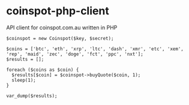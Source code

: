# coinspot-php-client
API client for coinspot.com.au written in PHP

    $coinspot = new Coinspot($key, $secret);

    $coins = ['btc', 'eth', 'xrp', 'ltc', 'dash', 'xmr', 'etc', 'xem', 'rep', 'maid', 'zec', 'doge', 'fct', 'ppc', 'nxt'];
    $results = [];

    foreach ($coins as $coin) {
      $results[$coin] = $coinspot->buyQuote($coin, 1);
      sleep(1);
    }

    var_dump($results);
